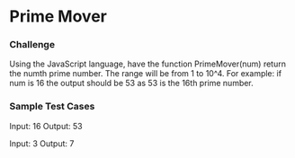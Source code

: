 
# Prime Mover

### Challenge

Using the JavaScript language, have the function PrimeMover(num) return the numth prime number. 
The range will be from 1 to 10^4. For example: if num is 16 the output should be 53 as 53 is the 16th prime number. 

### Sample Test Cases

Input: 16
Output: 53

Input: 3
Output: 7

